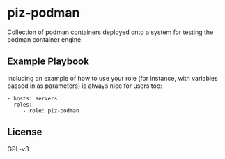 # piz-podman

Collection of podman containers deployed onto a system for testing the podman container engine.

## Example Playbook

Including an example of how to use your role (for instance, with variables passed in as parameters) is always nice for users too:

    - hosts: servers
      roles:
         - role: piz-podman

## License

GPL-v3
